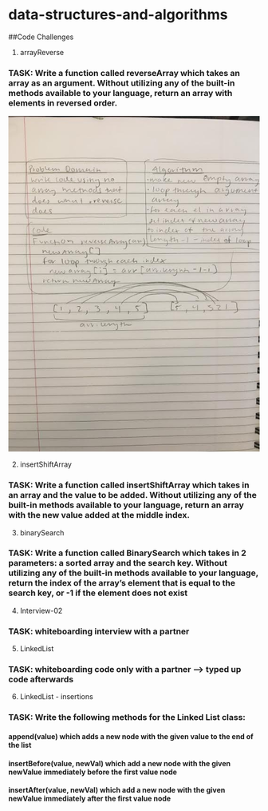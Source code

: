 # data-structures-and-algorithms

##Code Challenges 
1) arrayReverse 
### TASK: Write a function called reverseArray which takes an array as an argument. Without utilizing any of the built-in methods available to your language, return an array with elements in reversed order.
![whiteboarding for arrayReverse](./assets/array-reverse.jpg)

2) insertShiftArray
### TASK: Write a function called insertShiftArray which takes in an array and the value to be added. Without utilizing any of the built-in methods available to your language, return an array with the new value added at the middle index.

3) binarySearch 
### TASK: Write a function called BinarySearch which takes in 2 parameters: a sorted array and the search key. Without utilizing any of the built-in methods available to your language, return the index of the array’s element that is equal to the search key, or -1 if the element does not exist

4) Interview-02 
### TASK: whiteboarding interview with a partner 

5) LinkedList 
### TASK: whiteboarding code only with a partner --> typed up code afterwards

6) LinkedList - insertions 
### TASK: Write the following methods for the Linked List class:
#### append(value) which adds a new node with the given value to the end of the list
#### insertBefore(value, newVal) which add a new node with the given newValue immediately before the first value node
#### insertAfter(value, newVal) which add a new node with the given newValue immediately after the first value node